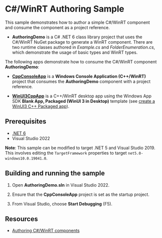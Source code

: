 # C#/WinRT Authoring Sample

This sample demonstrates how to author a simple C#/WinRT component and consume the component as a project reference.

- **AuthoringDemo** is a C# .NET 6 class library project that uses the C#/WinRT NuGet package to generate a WinRT component. There are two runtime classes authored in *Example.cs* and *FolderEnumeration.cs*, which demonstrate the usage of basic types and WinRT types.

The following apps demonstrate how to consume the C#/WinRT component **AuthoringDemo**:

- [**CppConsoleApp**](CppConsoleApp) is a **Windows Console Application (C++/WinRT)** project that consumes the **AuthoringDemo** component with a project reference.

- [**WinUI3CppApp**](WinUI3CppApp) is a C++/WinRT desktop app using the Windows App SDK **Blank App, Packaged (WinUI 3 in Desktop)** template (see [create a WinUI3 C++ Packaged app](https://docs.microsoft.com/windows/apps/winui/winui3/create-your-first-winui3-app?pivots=winui3-packaged-cpp)).



## Prerequisites

* [.NET 6](https://dotnet.microsoft.com/download/dotnet/6.0)
* Visual Studio 2022

**Note**: This sample can be modified to target .NET 5 and Visual Studio 2019. This involves editing the `TargetFramework` properties to target `net5.0-windows10.0.19041.0`.

## Building and running the sample

1. Open **AuthoringDemo.sln** in Visual Studio 2022.

2. Ensure that the **CppConsoleApp** project is set as the startup project.

3. From Visual Studio, choose **Start Debugging** (F5). 

## Resources

- [Authoring C#/WinRT components](https://github.com/microsoft/CsWinRT/blob/master/docs/authoring.md)
